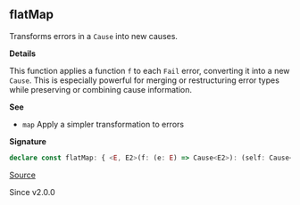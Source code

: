 ## flatMap

Transforms errors in a `Cause` into new causes.

**Details**

This function applies a function `f` to each `Fail` error, converting it into
a new `Cause`. This is especially powerful for merging or restructuring error
types while preserving or combining cause information.

**See**

- `map` Apply a simpler transformation to errors

**Signature**

```ts
declare const flatMap: { <E, E2>(f: (e: E) => Cause<E2>): (self: Cause<E>) => Cause<E2>; <E, E2>(self: Cause<E>, f: (e: E) => Cause<E2>): Cause<E2>; }
```

[Source](https://github.com/Effect-TS/effect/tree/main/packages/effect/src/Cause.ts#L1036)

Since v2.0.0